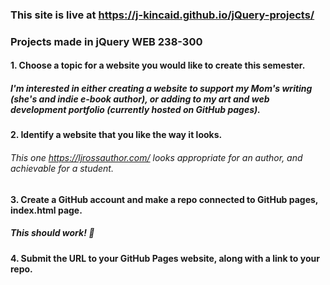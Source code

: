 ### This site is live at https://j-kincaid.github.io/jQuery-projects/

### Projects made in jQuery WEB 238-300

#### 1. Choose a topic for a website you would like to create this semester. 

##### I'm interested in either creating a website to support my Mom's writing (she's and indie e-book author), or adding to my art and web development portfolio (currently hosted on GitHub pages).

#### 2. Identify a website that you like the way it looks.

###### This one https://ljrossauthor.com/ looks appropriate for an author, and achievable for a student. 

#### 3. Create a GitHub account and make a repo connected to GitHub pages, index.html page.

##### This should work! 🤞

#### 4. Submit the URL to your GitHub Pages website, along with a link to your repo.
